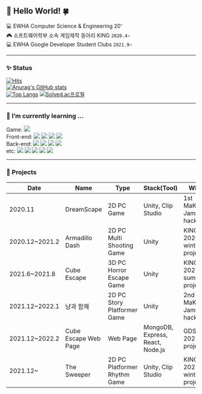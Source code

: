 ## 🐬 Hello World! 🍀
💻 EWHA Computer Science & Engineering 20'<br>
🎮️ 소프트웨어학부 소속 게임제작 동아리 KING ```2020.4~```<br>
💻 EWHA Google Developer Student Clubs ```2021.9~```
- - -
### ✨ Status
[![Hits](https://hits.seeyoufarm.com/api/count/incr/badge.svg?url=https%3A%2F%2Fgithub.com%2Fhanby-choi&count_bg=%23C7F6FF&title_bg=%23B0D5FF&icon=github.svg&icon_color=%23E7E7E7&title=hits&edge_flat=false)](https://hits.seeyoufarm.com)<br>
[![Anurag's GitHub stats](https://github-readme-stats.vercel.app/api?username=hanby-choi)](https://github.com/hanby-choi/github-readme-stats)<br>
[![Top Langs](https://github-readme-stats.vercel.app/api/top-langs/?username=hanby-choi)](https://github.com/hanby-choi/github-readme-stats)
[![Solved.ac프로필](http://mazassumnida.wtf/api/v2/generate_badge?boj=hanby01)](https://solved.ac/hanby01)
- - -
### 🌱 I’m currently learning ...
Game: <img src="https://img.shields.io/badge/Unity-000000?style=flat-square&logo=Unity&logoColor=ffffff"/><br>
Front-end: <img src="https://img.shields.io/badge/HTML5-E34F26?style=flat-square&logo=HTML5&logoColor=ffffff"/> 
<img src="https://img.shields.io/badge/css-1572B6?style=flat-square&logo=css3&logoColor=white">
<img src="https://img.shields.io/badge/javascript-F7DF1E?style=flat-square&logo=javascript&logoColor=black">
<img src="https://img.shields.io/badge/react-61DAFB?style=flat-square&logo=react&logoColor=black"> <br>
Back-end: <img src="https://img.shields.io/badge/node.js-339933?style=flat-square&logo=Node.js&logoColor=white">
<img src="https://img.shields.io/badge/mysql-4479A1?style=flat-square&logo=mysql&logoColor=white"> 
<img src="https://img.shields.io/badge/mariaDB-003545?style=flat-square&logo=mariaDB&logoColor=white">
<img src="https://img.shields.io/badge/mongoDB-47A248?style=flat-square&logo=MongoDB&logoColor=white"><br>
etc: <img src="https://img.shields.io/badge/C-A8B9CC?style=flat-square&logo=C&logoColor=ffffff"/> <img src="https://img.shields.io/badge/Java-007396?style=flat-square&logo=Java&logoColor=ffffff"/> <img src="https://img.shields.io/badge/Linux-FCC624?style=flat-square&logo=Linux&logoColor=ffffff"/> <img src="https://img.shields.io/badge/github-181717?style=flat-square&logo=github&logoColor=white"> <img src="https://img.shields.io/badge/Heroku-430098?style=flat-square&logo=heroku&logoColor=white">
- - -
### 📄 Projects
|Date|Name|Type|Stack(Tool)|Where|Role|
|------|---|---|---|---|---|
|2020.11|DreamScape|2D PC Game|Unity, Clip Studio|1st MaKING Jam hackathon|Graphic(Art)|
|2020.12~2021.2|Armadillo Dash|2D PC Multi Shooting Game|Unity|KING 2020-winter project|Programming|
|2021.6~2021.8|Cube Escape|3D PC Horror Escape Game|Unity|KING 2021-summer project|Programming|
|2021.12~2022.1|냥과 함께|2D PC Story Platformer Game|Unity|2nd MaKING Jam hackathon|Programming|
|2021.12~2022.2|Cube Escape Web Page|Web Page|MongoDB, Express, React, Node.js|GDSC 2021-2 project|Front-end/Back-end Programming|
|2021.12~|The Sweeper|2D PC Platformer Rhythm Game|Unity, Clip Studio|KING 2021-winter project|Graphic(Art), Sub Programming|

<!--
**hanby-choi/hanby-choi** is a ✨ _special_ ✨ repository because its `README.md` (this file) appears on your GitHub profile.

Here are some ideas to get you started:

- 🔭 I’m currently working on ...
- 🌱 I’m currently learning ...
- 👯 I’m looking to collaborate on ...
- 🤔 I’m looking for help with ...
- 💬 Ask me about ...
- 📫 How to reach me: ...
- 😄 Pronouns: ...
- ⚡ Fun fact: ...
💙
-->
